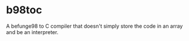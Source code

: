 b98toc
======

A befunge98 to C compiler that doesn't simply store the code in an array and be an interpreter.
